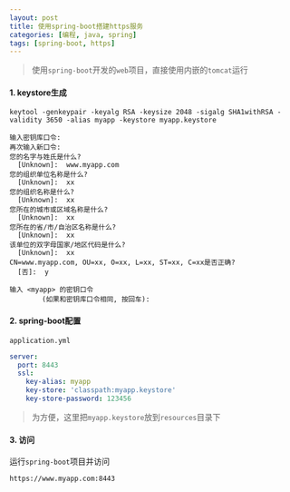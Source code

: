 ```yaml
---
layout: post
title: 使用spring-boot搭建https服务
categories: [编程, java, spring]
tags: [spring-boot, https]
---
```


> 使用`spring-boot`开发的`web`项目，直接使用内嵌的`tomcat`运行

#### 1. keystore生成
```
keytool -genkeypair -keyalg RSA -keysize 2048 -sigalg SHA1withRSA -validity 3650 -alias myapp -keystore myapp.keystore

输入密钥库口令:
再次输入新口令:
您的名字与姓氏是什么?
  [Unknown]:  www.myapp.com
您的组织单位名称是什么?
  [Unknown]:  xx
您的组织名称是什么?
  [Unknown]:  xx
您所在的城市或区域名称是什么?
  [Unknown]:  xx
您所在的省/市/自治区名称是什么?
  [Unknown]:  xx
该单位的双字母国家/地区代码是什么?
  [Unknown]:  xx
CN=www.myapp.com, OU=xx, O=xx, L=xx, ST=xx, C=xx是否正确?
  [否]:  y

输入 <myapp> 的密钥口令
        (如果和密钥库口令相同, 按回车):
```

#### 2. spring-boot配置

`application.yml`

```yaml
server:
  port: 8443
  ssl:
    key-alias: myapp
    key-store: 'classpath:myapp.keystore'
    key-store-password: 123456
```

> 为方便，这里把`myapp.keystore`放到`resources`目录下

#### 3. 访问

运行`spring-boot`项目并访问

```
https://www.myapp.com:8443
```